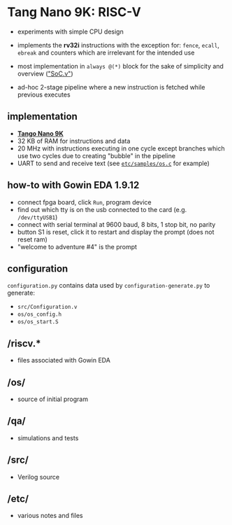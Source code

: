 # Tang Nano 9K: RISC-V

* experiments with simple CPU design

* implements the __rv32i__ instructions with the exception for: `fence`, `ecall`, `ebreak` and counters which are irrelevant for the intended use

* most implementation in `always @(*)` block for the sake of simplicity and overview (["SoC.v"](https://github.com/calint/tang-nano-9k--riscv/blob/master/src/SoC.v))

* ad-hoc 2-stage pipeline where a new instruction is fetched while previous executes

## implementation

* __[Tango Nano 9K](https://www.aliexpress.com/item/1005003803994525.html)__
* 32 KB of RAM for instructions and data
* 20 MHz with instructions executing in one cycle except branches which use two cycles due to creating "bubble" in the pipeline
* UART to send and receive text (see [`etc/samples/os.c`](https://github.com/calint/tang-nano-9k--riscv/blob/master/etc/samples/os.c) for example)

## how-to with Gowin EDA 1.9.12

* connect fpga board, click `Run`, program device
* find out which tty is on the usb connected to the card (e.g. `/dev/ttyUSB1`)
* connect with serial terminal at 9600 baud, 8 bits, 1 stop bit, no parity
* button S1 is reset, click it to restart and display the prompt (does not reset ram)
* "welcome to adventure #4" is the prompt

## configuration

`configuration.py` contains data used by `configuration-generate.py` to generate:

* `src/Configuration.v`
* `os/os_config.h`
* `os/os_start.S`

## /riscv.*

* files associated with Gowin EDA

## /os/

* source of initial program
  
## /qa/

* simulations and tests
  
## /src/

* Verilog source

## /etc/

* various notes and files
